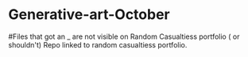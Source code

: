 # Generative-art-October


#Files that got an _ are not visible on Random Casualtiess portfolio ( or shouldn't)
Repo linked to random casualtiess portfolio.
